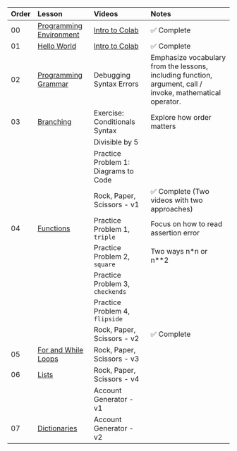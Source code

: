 | Order | Lesson | Videos | Notes |
| :---- |:----|:----|:----|
| 00    | [Programming Environment](./environment-setup/)| [Intro to Colab](https://adaacademy.hosted.panopto.com/Panopto/Pages/Viewer.aspx?id=3fefdcce-9b07-4c0f-a5d6-ac020156a9c6)| ✅ Complete  | 
| 01    | [Hello World](./01_hello_world.ipynb)| [Intro to Colab](https://adaacademy.hosted.panopto.com/Panopto/Pages/Viewer.aspx?id=3fefdcce-9b07-4c0f-a5d6-ac020156a9c6)| ✅ Complete  |
| 02    | [Programming Grammar](./02_programming_grammar.ipynb) | Debugging Syntax Errors | Emphasize vocabulary from the lessons, including function, argument, call / invoke, mathematical operator. |
| 03    | [Branching](./03_branching.ipynb) | Exercise: Conditionals Syntax | Explore how order matters |
| | |Divisible by 5 | |
| | |Practice Problem 1: Diagrams to Code | |
| | |Rock, Paper, Scissors - v1 | ✅ Complete (Two videos with two approaches)|
| 04    | [Functions](./04_functions.ipynb) | Practice Problem 1, `triple`| Focus on how to read assertion error|
| | |Practice Problem 2, `square`| Two ways n*n or n**2|
| | |Practice Problem 3, `checkends`| |
| | |Practice Problem 4, `flipside`| |
| | |Rock, Paper, Scissors - v2 | ✅ Complete |
| 05    | [For and While Loops](./05_loops_iteration.ipynb)| Rock, Paper, Scissors - v3 | |
| 06    | [Lists](./06_lists.ipynb)| Rock, Paper, Scissors - v4 | |
| | |Account Generator - v1 | |
| 07    | [Dictionaries](./07_dictionaries.ipynb)|Account Generator - v2 | |

